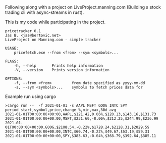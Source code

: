 Following along with a project on LiveProject.manning.com (Building a stock trading cli with async-streams in rust).

This is my code while participating in the project.

```
pricetracker 0.1
Jas B. <jas@bertovic.net>
LiveProject on Manning.com - simple tracker

USAGE:
    pricefetch.exe --from <from> --sym <symbols>...

FLAGS:
    -h, --help       Prints help information
    -V, --version    Prints version information

OPTIONS:
    -f, --from <from>         from date specified as yyyy-mm-dd
    -s, --sym <symbols>...    symbols to fetch prices data for
```

Example run using cargo

```
>cargo run --  -f 2021-01-01 -s AAPL MSFT GOOG INTC SPY       
period start,symbol,price,change %,min,max,30d avg
2021-01-01T00:00:00+00:00,AAPL,$121.42,0.06%,$120.13,$143.16,$131.73
2021-01-01T00:00:00+00:00,MSFT,$231.60,-0.06%,$212.25,$244.99,$236.99
2021-01-01T00:00:00+00:00,GOOG,$2108.54,-0.22%,$1728.24,$2128.31,$2029.59
2021-01-01T00:00:00+00:00,INTC,$60.74,-0.22%,$49.67,$63.19,$59.31
2021-01-01T00:00:00+00:00,SPY,$383.63,-0.04%,$368.79,$392.64,$385.11
```